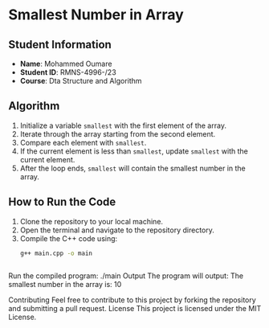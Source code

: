 # Smallest Number in Array 
 
## Student Information
 - **Name**: Mohammed Oumare
  - **Student ID**: RMNS-4996-/23
  - **Course**: Dta Structure and Algorithm
 
## Algorithm 
1. Initialize a variable `smallest` with the first element of the 
array. 
2. Iterate through the array starting from the second element. 
3. Compare each element with `smallest`. 
4. If the current element is less than `smallest`, update 
`smallest` with the current element. 
5. After the loop ends, `smallest` will contain the smallest 
number in the array. 
 
## How to Run the Code 
1. Clone the repository to your local machine. 
2. Open the terminal and navigate to the repository directory. 
3. Compile the C++ code using: 
   ```bash 
   g++ main.cpp -o main 
 
Run the compiled program: 
./main 
Output 
The program will output: 
The smallest number in the array is: 10
 
Contributing 
Feel free to contribute to this project by forking the 
repository and submitting a pull request. 
License 
This project is licensed under the MIT License.
